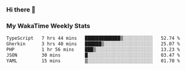 ### Hi there 👋

<!--
**royschrauwen/royschrauwen** is a ✨ _special_ ✨ repository because its `README.md` (this file) appears on your GitHub profile.

Here are some ideas to get you started:

- 🔭 I’m currently working on ...
- 🌱 I’m currently learning ...
- 👯 I’m looking to collaborate on ...
- 🤔 I’m looking for help with ...
- 💬 Ask me about ...
- 📫 How to reach me: ...
- 😄 Pronouns: ...
- ⚡ Fun fact: ...
-->


### My WakaTime Weekly Stats
<!--START_SECTION:waka-->

```txt
TypeScript   7 hrs 44 mins   █████████████▒░░░░░░░░░░░   52.74 %
Gherkin      3 hrs 40 mins   ██████▒░░░░░░░░░░░░░░░░░░   25.07 %
PHP          1 hr 56 mins    ███▒░░░░░░░░░░░░░░░░░░░░░   13.23 %
JSON         30 mins         █░░░░░░░░░░░░░░░░░░░░░░░░   03.47 %
YAML         15 mins         ▒░░░░░░░░░░░░░░░░░░░░░░░░   01.70 %
```

<!--END_SECTION:waka-->
